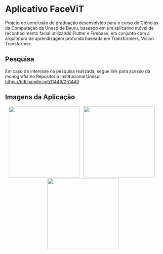 # Aplicativo FaceViT

Projeto de conclusão de graduação desenvolvido para o curso de Ciências da Computação da Unesp de Bauru, baseado em um aplicativo móvel de reconhecimento facial utilizando Flutter e Firebase, em conjunto com a arquitetura de aprendizagem profunda baseada em Transformers, Vision Transformer.

## Pesquisa

Em caso de interesse na pesquisa realizada, segue link para acesso da monografia no Repositório Institucional Unesp: https://hdl.handle.net/11449/251443

## Imagens da Aplicação

<p align="middle">
  <img src="https://github.com/af-ramos/aplicativoFaceViT/assets/38816154/5c0bbbf2-3be0-4d6a-8158-acbae905f4e3" width="230"> &nbsp
  <img src="https://github.com/af-ramos/aplicativoFaceViT/assets/38816154/ba65d577-d62a-47df-9375-8da33e423bba" width="230"> &nbsp
  <img src="https://github.com/af-ramos/aplicativoFaceViT/assets/38816154/0a285696-30ac-42f4-9309-c1eae58cddfc" width="230">
</p>
